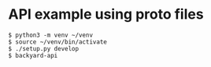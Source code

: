 # API example using proto files

```
$ python3 -m venv ~/venv
$ source ~/venv/bin/activate
$ ./setup.py develop
$ backyard-api
```
